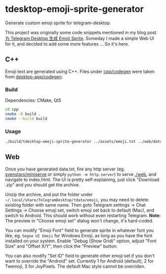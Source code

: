 # tdesktop-emoji-sprite-generator

Generate custom emoji sprite for telegram-desktop.

This project was originally some code snippets mentioned in my blog post [为 Telegram Desktop 生成 Emoji Sprite](https://rocka.me/article/generate-emoji-sprite-for-telegram-desktop). Someday I made a simple Web UI for it, and decided to add some more features ... So it's here.

## C++

Emoji text are generated using C++. Files under [cpp/codegen](./cpp/codegen) were taken from [desktop-app/codegen](https://github.com/desktop-app/codegen).

### Build

Dependencies: CMake, Qt5

```sh
cd cpp
cmake -B build .
cmake --build build
```

### Usage

```sh
./build/tdesktop-emoji-sprite-generator ../assets/emoji.txt ../web/data.txt
```

## Web

Once you have generated data.txt, fire any http server (eg. [svenstaro/miniserve](https://github.com/svenstaro/miniserve) or simply  `python -m http.server`) to serve [./web](./web), and navigate to index.html. The UI is pretty self-explaining, just click "Download .zip" and you should get the archive.

Unzip the archive, and put the folder under `~/.local/share/TelegramDesktop/tdata/emoji`, you may need to delete existing folder with same name. Then goto Telegram settings -> Chat Settings -> Choose emoji set, switch emoji set back to default (Mac), and switch to Android. This should work without even restarting Telegram. **Note:** The preview in "Choose emoji set" dialog won't change, it's hard-coded.

You can modify "Emoji Font" field to generate sprite in whatever font you like, eg. `Segoe UI Emoji` for Windows Emoji, as long as you have the font installed on your system. Enable "Debug (Show Grid)" option, adjust "Font Size" and "Offset X/Y", then click the "Preview" button.

You can also modify "Set ID" field to generate other emoji set if you don't want to override the "Android" set. Currently 1 for Android (default), 2 for Twemoji, 3 for JoyPixels. The default Mac style cannot be overriden.
